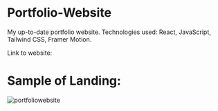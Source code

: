 # Portfolio-Website
My up-to-date portfolio website. Technologies used: React, JavaScript, Tailwind CSS, Framer Motion.

Link to website:

# Sample of Landing:

![portfoliowebsite](https://github.com/DavidJSolano/Portfolio-Website/assets/111948487/5da242e2-f77d-4235-a804-58de871188d3)
